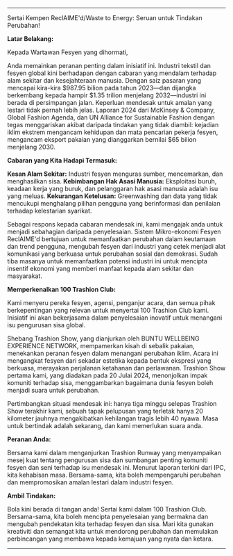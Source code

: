---

Sertai Kempen ReclAIME'd/Waste to Energy: Seruan untuk Tindakan Perubahan!

**Latar Belakang:**

Kepada Wartawan Fesyen yang dihormati, 

Anda memainkan peranan penting dalam inisiatif ini. Industri tekstil dan fesyen global kini berhadapan dengan cabaran yang mendalam terhadap alam sekitar dan kesejahteraan manusia. Dengan saiz pasaran yang mencapai kira-kira $987.95 bilion pada tahun 2023—dan dijangka berkembang kepada hampir $1.35 trilion menjelang 2032—industri ini berada di persimpangan jalan. Keperluan mendesak untuk amalan yang lestari tidak pernah lebih jelas. Laporan 2024 dari McKinsey & Company, Global Fashion Agenda, dan UN Alliance for Sustainable Fashion dengan tegas menggariskan akibat daripada tindakan yang tidak diambil: kejadian iklim ekstrem mengancam kehidupan dan mata pencarian pekerja fesyen, mengancam eksport pakaian yang dianggarkan bernilai $65 bilion menjelang 2030.

**Cabaran yang Kita Hadapi Termasuk:**

**Kesan Alam Sekitar:** Industri fesyen menguras sumber, mencemarkan, dan menghasilkan sisa.
**Kebimbangan Hak Asasi Manusia:** Eksploitasi buruh, keadaan kerja yang buruk, dan pelanggaran hak asasi manusia adalah isu yang meluas.
**Kekurangan Ketelusan:** Greenwashing dan data yang tidak mencukupi menghalang pilihan pengguna yang berinformasi dan penilaian terhadap kelestarian syarikat.

Sebagai respons kepada cabaran mendesak ini, kami mengajak anda untuk menjadi sebahagian daripada penyelesaian. Sistem Mikro-ekonomi Fesyen ReclAIME'd bertujuan untuk memanfaatkan perubahan dalam keutamaan dan trend pengguna, mengubah fesyen dari industri yang cetek menjadi alat komunikasi yang berkuasa untuk perubahan sosial dan demokrasi. Sudah tiba masanya untuk memanfaatkan potensi industri ini untuk mencipta insentif ekonomi yang memberi manfaat kepada alam sekitar dan masyarakat.

**Memperkenalkan 100 Trashion Club:**

Kami menyeru pereka fesyen, agensi, penganjur acara, dan semua pihak berkepentingan yang relevan untuk menyertai 100 Trashion Club kami. Inisiatif ini akan bekerjasama dalam penyelesaian inovatif untuk menangani isu pengurusan sisa global. 

Shebang Trashion Show, yang dianjurkan oleh BUNTU WELLBEING EXPERIENCE NETWORK, mempamerkan kisah di sebalik pakaian, menekankan peranan fesyen dalam menangani perubahan iklim. Acara ini mengangkat fesyen dari sekadar estetika kepada bentuk ekspresi yang berkuasa, merayakan perjalanan ketahanan dan perlawanan. Trashion Show pertama kami, yang diadakan pada 20 Julai 2024, menonjolkan impak komuniti terhadap sisa, menggambarkan bagaimana dunia fesyen boleh menjadi suara untuk perubahan.

Pertimbangkan situasi mendesak ini: hanya tiga minggu selepas Trashion Show terakhir kami, sebuah tapak pelupusan yang terletak hanya 20 kilometer jauhnya mengakibatkan kehilangan tragis lebih 40 nyawa. Masa untuk bertindak adalah sekarang, dan kami memerlukan suara anda.

**Peranan Anda:**

Bersama kami dalam menganjurkan Trashion Runway yang menyampaikan mesej kuat tentang pengurusan sisa dan sumbangan penting komuniti fesyen dan seni terhadap isu mendesak ini. Menurut laporan terkini dari IPC, kita kehabisan masa. Bersama-sama, kita boleh mempengaruhi perubahan dan mempromosikan amalan lestari dalam industri fesyen.

**Ambil Tindakan:**

Bola kini berada di tangan anda! Sertai kami dalam 100 Trashion Club. Bersama-sama, kita boleh mencipta penyelesaian yang bermakna dan mengubah pendekatan kita terhadap fesyen dan sisa. Mari kita gunakan kreativiti dan semangat kita untuk mendorong perubahan dan memulakan perbincangan yang membawa kepada kemajuan yang nyata dan ketara.

---